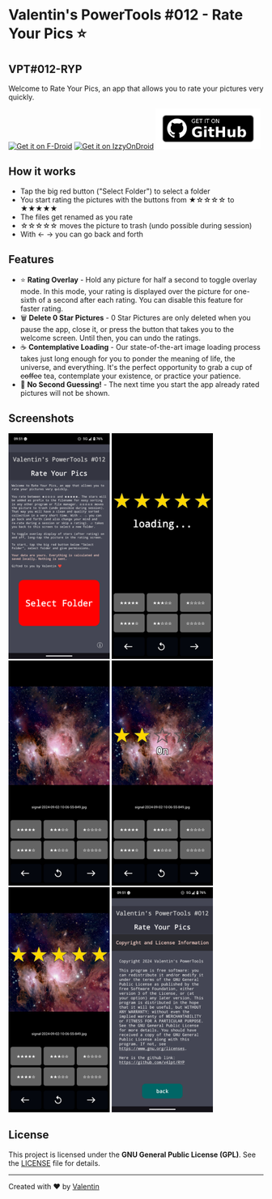 # Valentin's PowerTools #012 - Rate Your Pics ⭐
## VPT#012-RYP
Welcome to Rate Your Pics, an app that allows you to rate your pictures very quickly.

[<img src="https://fdroid.gitlab.io/artwork/badge/get-it-on.png" alt="Get it on F-Droid" height="80">](https://f-droid.org/packages/v4lpt.vpt.f012.ryp/)
[<img src="https://gitlab.com/IzzyOnDroid/repo/-/raw/master/assets/IzzyOnDroid.png" alt="Get it on IzzyOnDroid" height="80">](https://apt.izzysoft.de/fdroid/index/apk/v4lpt.vpt.f012.ryp)
[<img src="https://raw.githubusercontent.com/v4lpt/GDP/master/Badge/github.png" alt="Get it on GitHub" height="80">](https://github.com/v4lpt/RYP/releases/latest)

## How it works 
* Tap the big red button ("Select Folder") to select a folder
* You start rating the pictures with the buttons from ★☆☆☆☆ to ★★★★★
* The files get renamed as you rate 
* ☆☆☆☆☆ moves the picture to trash (undo possible during session)
* With ← →  you can go back and forth

## Features 
* ⭐ <b>Rating Overlay</b> - Hold any picture for half a second to toggle overlay mode. In this mode, your rating is displayed over the picture for one-sixth of a second after each rating. You can disable this feature for faster rating.
* 🗑️ <b>Delete 0 Star Pictures</b> - 0 Star Pictures are only deleted when you pause the app, close it, or press the button that takes you to the welcome screen. Until then, you can undo the ratings.
* ☕ <b>Contemplative Loading</b> - Our state-of-the-art image loading process takes just long enough for you to ponder the meaning of life, the universe, and everything. It's the perfect opportunity to grab a cup of <strike>coffee</strike> tea, contemplate your existence, or practice your patience. 
* 🙅 <b>No Second Guessing!</b> - The next time you start the app already rated pictures will not be shown. 

## Screenshots 
[<img width=200 alt="Screenshot 1"
src="fastlane/metadata/android/en-US/images/phoneScreenshots/1.png?raw=true">](Screenshot)
[<img width=200 alt="Screenshot 2"
src="fastlane/metadata/android/en-US/images/phoneScreenshots/2.png?raw=true">](Screenshot)
[<img width=200 alt="Screenshot 3"
src="fastlane/metadata/android/en-US/images/phoneScreenshots/3.png?raw=true">](Screenshot)
[<img width=200 alt="Screenshot 4"
src="fastlane/metadata/android/en-US/images/phoneScreenshots/4.png?raw=true">](Screenshot)
[<img width=200 alt="Screenshot 5"
src="fastlane/metadata/android/en-US/images/phoneScreenshots/5.png?raw=true">](Screenshot)
[<img width=200 alt="Screenshot 6"
src="fastlane/metadata/android/en-US/images/phoneScreenshots/6.png?raw=true">](Screenshot)

## License

This project is licensed under the **GNU General Public License (GPL)**. See the [LICENSE](LICENSE) file for details.

---

Created with :heart: by [Valentin](https://github.com/v4lpt)


